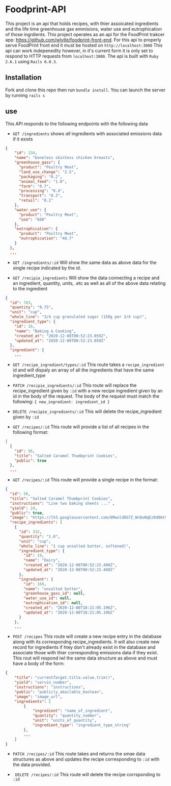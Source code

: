 # Foodprint-API
This project is an api that holds recipes, with thier assoicated ingredients and the life time greenhouse gas emmisions, water use and eutrophication of those ingrdients. This project operates as an api for the FoodPrint trakcer app: https://github.com/wlytle/foodprint-front-end. For this api to properly serve FoodPrint front end it must be hosted on `http://localhost:3000` This api can work indepenedlty however, in it's current form it is only set to respond to HTTP requests from `localhost:3000`. The api is built with `Ruby 2.6.1` using `Rails 6.0.3`.

## Installation 
Fork and clone this repo then run `bundle install`. You can launch the server by running `rails s`

## use

This API responds to the following endpoints with  the following data

* `GET /ingredients` shows *all* ingredients with associated emissions data if it exists
```json
{
    "id": 134,
    "name": "boneless skinless chicken breasts",
    "greenhouse_gass": {
      "product": "Poultry Meat",
      "land_use_change": "2.5",
      "packaging": "0.2",
      "animal_feed": "1.8",
      "farm": "0.7",
      "processing": "0.4",
      "transport": "0.3",
      "retail": "0.2"
    },
    "water_use": {
      "product": "Poultry Meat",
      "use": "660"
    },
    "eutrophication": {
      "product": "Poultry Meat",
      "eutrophication": "48.7"
    }
  },
  ...
```

* `GET /ingredients/:id` Will show the same data as above data for the single recipe indicated by the id.

* `GET /recipie_ingredients` Will show the data connecting a recipe and an ingredient, quantity, units, .etc as well as all of the above data relating to the ingredient

```json
{
  "id": 783,
  "quantity": "0.75",
  "unit": "cup",
  "whole_line": "3/4 cup granulated sugar (150g per 3/4 cup)",
  "ingredient_type": {
    "id": 16,
    "name": "Baking & Cooking",
    "created_at": "2020-12-08T00:52:23.059Z",
    "updated_at": "2020-12-08T00:52:23.059Z"
  },
  "ingredient": {
    ...
```
* `GET /recipe_ingredient/types/:id` This route takes a `recipe_ingredient` id and will dispaly an array of all the ingredients that have the same ingredient_type

* `PATCH /recipie_ingredients/:id` This route will replace the recipe_ingredient given by `:id` with a new recipe ingredient given by an id in the body of the request. The body of the request must match the following: `{ new_ingredient: ingredient_id }`

* `DELETE /recipie_ingredients/:id` This will delete the recipe_ingredient given by `:id`

* `GET /recipes/:id` This route will provide a list of all recipes in the following format: 

```json
[
  {
    "id": 56,
    "title": "Salted Caramel Thumbprint Cookies",
    "public": true
  },
  ...
```
* `GET /recipes/:id` This route will provide a single recipe in the format:

```json
{
  "id": 56,
  "title": "Salted Caramel Thumbprint Cookies",
  "instructions": "Line two baking sheets ..." ,
  "yield": 24,
  "public": true,
  "image": "https://lh3.googleusercontent.com/6Mwold8G7Z_Wn8oNqEz9d0At9CcKBL8oJGmL43WqSpVxdxQ8nn2jOJjyJc_AgzP8k13jw8-LjVoScfpeSnVZaA",
  "recipe_ingredients": [
    {
      "id": 332,
      "quantity": "1.0",
      "unit": "cup",
      "whole_line": "1 cup unsalted butter, softened)",
      "ingredient_type": {
        "id": 19,
        "name": "Dairy",
        "created_at": "2020-12-08T00:52:23.490Z",
        "updated_at": "2020-12-08T00:52:23.490Z"
      },
      "ingredient": {
        "id": 169,
        "name": "unsalted butter",
        "greenhouse_gass_id": null,
        "water_use_id": null,
        "eutrophication_id": null,
        "created_at": "2020-12-08T18:21:05.196Z",
        "updated_at": "2020-12-08T18:21:05.196Z"
      }
    },
    ...
```
* `POST /recipes` This route will create a new recipe entry in the database along with its correspondng recipe_ingredients. It will also create new record for ingredients if htey don't already exist in the database and associate those with thier corresponding emissions data if they exist. This rout will respond iwl the same data structure as above and must have a body of the form:

``` json
{ 
    "title": "currentTarget.title.value.trim()",
    "yield": "servin_number",
    "instructions": "instructions",
    "public": "publicly_abailable_boolean",
    "image": "image_url",
    "ingredients": [
        { 
            "ingredient": "name_of_ingredient",
            "quantity": "quantity_number",
            "unit": "units_of_quantity",
            "ingredient_type": "ingredient_type_string"
        },
        ...
    ]
}
```

* `PATCH /recipes/:id` This route takes and returns the smae data structures as above and updates the recipe corresponding to `:id` with the data provided.

* ` DELETE /recipes/:id` This route will delete the recipe corrsponding to `:id`